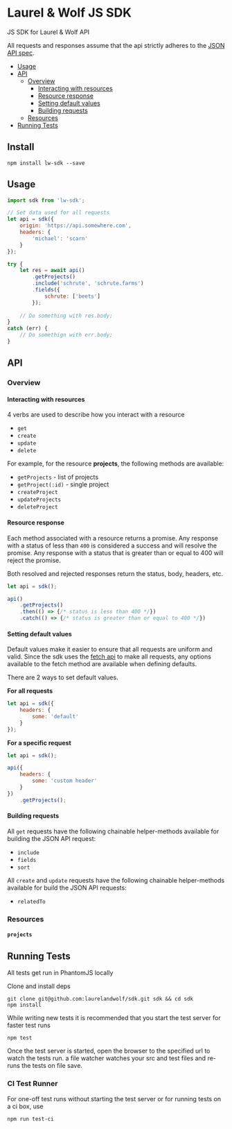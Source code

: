 # Laurel & Wolf JS SDK

JS SDK for Laurel & Wolf API

All requests and responses assume that the api strictly adheres to the [JSON API spec](http://jsonapi.org).

* [Usage](#usage)
* [API](#api)
	* [Overview](#overview)
		* [Interacting with resources](#interacting-with-resources)
		* [Resource response](#resource-response)
		* [Setting default values](#setting-default-values)
		* [Building requests](#building-requests)
	* [Resources](#resources)
* [Running Tests](#running-tests)

## Install

```
npm install lw-sdk --save
```

## Usage

```js
import sdk from 'lw-sdk';

// Set data used for all requests
let api = sdk({
	origin: 'https://api.somewhere.com',
	headers: {
		'michael': 'scarn'
	}
});

try {
	let res = await api()
		.getProjects()
		.include('schrute', 'schrute.farms')
		.fields({
			schrute: ['beets']
		});
		
	// Do something with res.body;
}
catch (err) {
	// Do somethign with err.body;
}

```

## API

### Overview

#### Interacting with resources

4 verbs are used to describe how you interact with a resource

* `get`
* `create`
* `update`
* `delete`

For example, for the resource **projects**, the following methods are available:

* `getProjects` - list of projects
* `getProject(:id)` - single project
* `createProject`
* `updateProjects`
* `deleteProject`

#### Resource response

Each method associated with a resource returns a promise. Any response with a status of less than `400` is considered a success and will resolve the promise. Any response with a status that is greater than or equal to 400 will reject the promise.

Both resolved and rejected responses return the status, body, headers, etc.

```js
let api = sdk();

api()
	.getProjects()
	.then(() => {/* status is less than 400 */})
	.catch(() => {/* status is greater than or equal to 400 */})
```

#### Setting default values

Default values make it easier to ensure that all requests are uniform and valid. Since the sdk uses the [fetch api](https://developers.google.com/web/updates/2015/03/introduction-to-fetch?hl=en) to make all requests, any options available to the fetch method are available when defining defaults.

There are 2 ways to set default values.

**For all requests**

```js
let api = sdk({
	headers: {
		some: 'default'
	}
});
```

**For a specific request**

```js
let api = sdk();

api({
	headers: {
		some: 'custom header'
	}
})
	.getProjects();
```

#### Building requests

All `get` requests have the following chainable helper-methods available for building the JSON API request:

* `include`
* `fields`
* `sort`

All `create` and `update` requests have the following chainable helper-methods available for build the JSON API requests:

* `relatedTo`

### Resources

#### `projects`

## Running Tests

All tests get run in PhantomJS locally

Clone and install deps

```
git clone git@github.com:laurelandwolf/sdk.git sdk && cd sdk
npm install
```

While writing new tests it is recommended that you start the test server for faster test runs

```
npm test
```

Once the test server is started, open the browser to the specified url to watch the tests run. a file watcher watches your src and test files and re-runs the tests on file save.


### CI Test Runner

For one-off test runs without starting the test server or for running tests on a ci box, use

```
npm run test-ci
```
